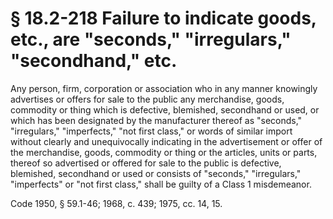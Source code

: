 # § 18.2-218 Failure to indicate goods, etc., are "seconds," "irregulars," "secondhand," etc.

<p>Any person, firm, corporation or association who in any manner knowingly advertises or offers for sale to the public any merchandise, goods, commodity or thing which is defective, blemished, secondhand or used, or which has been designated by the manufacturer thereof as "seconds," "irregulars," "imperfects," "not first class," or words of similar import without clearly and unequivocally indicating in the advertisement or offer of the merchandise, goods, commodity or thing or the articles, units or parts, thereof so advertised or offered for sale to the public is defective, blemished, secondhand or used or consists of "seconds," "irregulars," "imperfects" or "not first class," shall be guilty of a Class 1 misdemeanor.</p><p>Code 1950, § 59.1-46; 1968, c. 439; 1975, cc. 14, 15.</p>